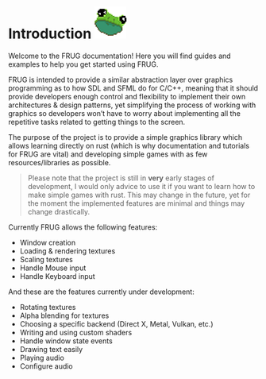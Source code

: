 # Introduction ![The FRUG Logo](img/frug_logo_200.png)

Welcome to the FRUG documentation! Here you will find guides and examples to help you get started using FRUG.

FRUG is intended to provide a similar abstraction layer over graphics programming as to how SDL and SFML do for C/C++, meaning that it should provide developers enough control and flexibility to implement their own architectures & design patterns, yet simplifying the process of working with graphics so developers won’t have to worry about implementing all the repetitive tasks related to getting things to the screen.

The purpose of the project is to provide a simple graphics library which allows learning directly on rust (which is why documentation and tutorials for FRUG are vital) and developing simple games with as few resources/libraries as possible. 

> Please note that the project is still in **very** early stages of development, I would only advice to use it if you want to learn how to make simple games with rust. This may change in the future, yet for the moment the implemented features are minimal and things may change drastically.

Currently FRUG allows the following features:
- Window creation
- Loading & rendering textures
- Scaling textures
- Handle Mouse input
- Handle Keyboard input

And these are the features currently under development:
- Rotating textures
- Alpha blending for textures
- Choosing a specific backend (Direct X, Metal, Vulkan, etc.)
- Writing and using custom shaders
- Handle window state events
- Drawing text easily
- Playing audio
- Configure audio